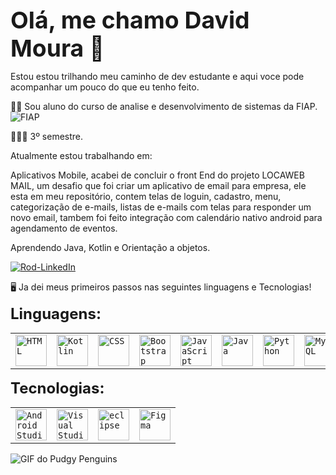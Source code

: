 <span style="font-size: 28pt;"><b>Olá, me chamo David Moura 👋</b></span>

Estou estou trilhando meu caminho de dev estudante e aqui voce pode acompanhar um pouco do que eu tenho feito.

🧑‍💻 Sou aluno do curso de analise e desenvolvimento de sistemas da FIAP. <img src="https://camo.githubusercontent.com/8fab617d44f497ecbfba9b917d5acf16a1d5ea2ecc3b417154ae4b33184b2d0a/68747470733a2f2f7777772e666961702e636f6d2e62722f77702d636f6e74656e742f7468656d65732f66696170323031362f696d616765732f66617669636f6e2e69636f" alt="FIAP" data-canonical-src="https://www.fiap.com.br/wp-content/themes/fiap2016/images/favicon.ico" style="max-width: 100%;">

🧑🏻‍🎓 3º semestre.

Atualmente estou trabalhando em:

Aplicativos Mobile, acabei de concluir o front End do projeto LOCAWEB MAIL, um desafio que foi criar um aplicativo de email para empresa, ele esta em meu repositório, contem telas de loguin, cadastro, menu, categorização de e-mails, listas de e-mails com telas para responder um novo email, tambem foi feito integração com calendário nativo android para agendamento de eventos.

Aprendendo Java, Kotlin e Orientação a objetos.

<a href="https://www.linkedin.com/in/david-moura55/" rel="nofollow"><img align="center" alt="Rod-LinkedIn" src="https://camo.githubusercontent.com/591c02e8ff595d43e0b35b1b29aed639a7154b959cd8f8c854b9e176d885b094/68747470733a2f2f696d672e736869656c64732e696f2f62616467652f4c696e6b6564496e2d3030373742353f7374796c653d666f722d7468652d6261646765266c6f676f3d6c696e6b6564696e266c6f676f436f6c6f723d7768697465" data-canonical-src="https://img.shields.io/badge/LinkedIn-0077B5?style=for-the-badge&amp;logo=linkedin&amp;logoColor=white" style="max-width: 100%;"></a>

🖥️ Ja dei meus primeiros passos nas seguintes linguagens e Tecnologias!

<span style="font-size: 18pt;"><b>Linguagens:</b></span>

<div align="center">
	<table>
		<tr>
			<td><code><img width="50" src="https://user-images.githubusercontent.com/25181517/192158954-f88b5814-d510-4564-b285-dff7d6400dad.png" alt="HTML" title="HTML"/></code></td>
                        <td><code><img width="50" src="https://user-images.githubusercontent.com/25181517/185062810-7ee0c3d2-17f2-4a98-9d8a-a9576947692b.png" alt="Kotlin" title="Kotlin"/></code></td>
			<td><code><img width="50" src="https://user-images.githubusercontent.com/25181517/183898674-75a4a1b1-f960-4ea9-abcb-637170a00a75.png" alt="CSS" title="CSS"/></code></td>
			<td><code><img width="50" src="https://user-images.githubusercontent.com/25181517/183898054-b3d693d4-dafb-4808-a509-bab54cf5de34.png" alt="Bootstrap" title="Bootstrap"/></code></td>
			<td><code><img width="50" src="https://user-images.githubusercontent.com/25181517/117447155-6a868a00-af3d-11eb-9cfe-245df15c9f3f.png" alt="JavaScript" title="JavaScript"/></code></td>
			<td><code><img width="50" src="https://user-images.githubusercontent.com/25181517/117201156-9a724800-adec-11eb-9a9d-3cd0f67da4bc.png" alt="Java" title="Java"/></code></td>
			<td><code><img width="50" src="https://user-images.githubusercontent.com/25181517/183423507-c056a6f9-1ba8-4312-a350-19bcbc5a8697.png" alt="Python" title="Python"/></code></td>
			<td><code><img width="50" src="https://user-images.githubusercontent.com/25181517/183896128-ec99105a-ec1a-4d85-b08b-1aa1620b2046.png" alt="MySQL" title="MySQL"/></code></td>
		</tr>
	</table>
</div>
<span style="font-size: 18pt;"><b>Tecnologias:</b></span>

<div align="center">
	<table>
		<tr>
			<td><code><img width="50" src="https://user-images.githubusercontent.com/25181517/192108895-20dc3343-43e3-4a54-a90e-13a4abbc57b9.png" alt="Android Studio" title="Android Studio"/></code></td>
			<td><code><img width="50" src="https://user-images.githubusercontent.com/25181517/192108891-d86b6220-e232-423a-bf5f-90903e6887c3.png" alt="Visual Studio Code" title="Visual Studio Code"/></code></td>
			<td><code><img width="50" src="https://user-images.githubusercontent.com/25181517/192108892-6e9b5cdf-4e35-4a70-ad9a-801a93a07c1c.png" alt="eclipse" title="eclipse"/></code></td>
			<td><code><img width="50" src="https://user-images.githubusercontent.com/25181517/189715289-df3ee512-6eca-463f-a0f4-c10d94a06b2f.png" alt="Figma" title="Figma"/></code></td>
		</tr>
	</table>
</div>



![GIF do Pudgy Penguins](https://media.giphy.com/media/2IudUHdI075HL02Pkk/giphy.gif)



<!--
**DMoura90/DMoura90** is a ✨ _special_ ✨ repository because its `README.md` (this file) appears on your GitHub profile.

Here are some ideas to get you started:

- 🔭 I’m currently working on ...
- 🌱 I’m currently learning ...
- 👯 I’m looking to collaborate on ...
- 🤔 I’m looking for help with ...
- 💬 Ask me about ...
- 📫 How to reach me: ...
- 😄 Pronouns: ...
- ⚡ Fun fact: ...
-->
